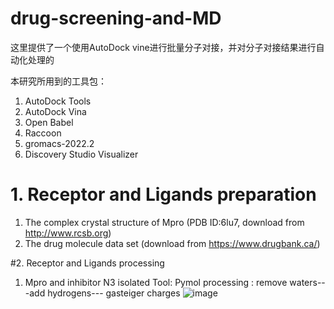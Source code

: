 # drug-screening-and-MD

这里提供了一个使用AutoDock vine进行批量分子对接，并对分子对接结果进行自动化处理的

本研究所用到的工具包：
1. AutoDock Tools
2. AutoDock Vina
3. Open Babel
4. Raccoon
5. gromacs-2022.2
6. Discovery Studio Visualizer 


# 1. Receptor  and Ligands preparation
1) The complex crystal structure of Mpro (PDB ID:6lu7, download from  http://www.rcsb.org)
2) The drug molecule data set (download from https://www.drugbank.ca/)

#2.  Receptor and Ligands processing
1) Mpro and inhibitor N3 isolated
Tool: Pymol
processing :  remove waters---add hydrogens--- gasteiger charges
![image](https://user-images.githubusercontent.com/65847000/189270594-7072201f-5107-4cac-8e69-2b0d8fc85e01.png)


